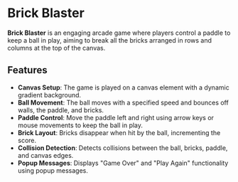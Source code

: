 # Brick Blaster

**Brick Blaster** is an engaging arcade game where players control a paddle to keep a ball in play, aiming to break all the bricks arranged in rows and columns at the top of the canvas.

## Features

- **Canvas Setup**: The game is played on a canvas element with a dynamic gradient background.
- **Ball Movement**: The ball moves with a specified speed and bounces off walls, the paddle, and bricks.
- **Paddle Control**: Move the paddle left and right using arrow keys or mouse movements to keep the ball in play.
- **Brick Layout**: Bricks disappear when hit by the ball, incrementing the score.
- **Collision Detection**: Detects collisions between the ball, bricks, paddle, and canvas edges.
- **Popup Messages**: Displays "Game Over" and "Play Again" functionality using popup messages.

